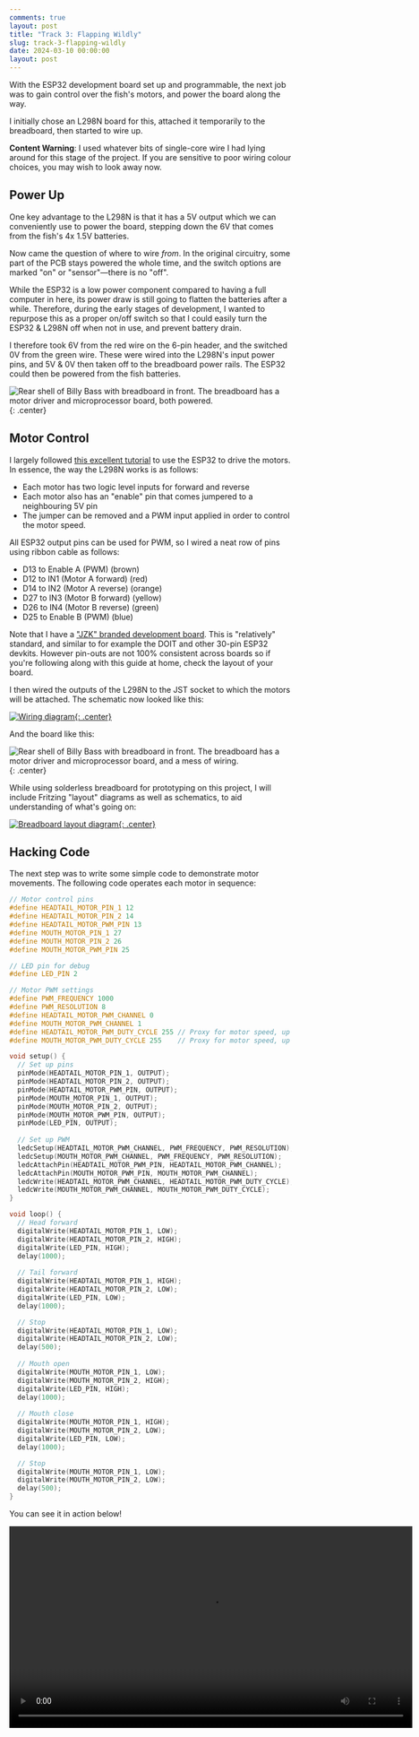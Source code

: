 ```yaml
---
comments: true
layout: post
title: "Track 3: Flapping Wildly"
slug: track-3-flapping-wildly
date: 2024-03-10 00:00:00
layout: post
---
```


With the ESP32 development board set up and programmable, the next job was to gain control over the fish's motors, and power the board along the way.

I initially chose an L298N board for this, attached it temporarily to the breadboard, then started to wire up.

<div class="warning"><p><strong>Content Warning</strong>: I used whatever bits of single-core wire I had lying around for this stage of the project. If you are sensitive to poor wiring colour choices, you may wish to look away now.</p></div>

## Power Up

One key advantage to the L298N is that it has a 5V output which we can conveniently use to power the board, stepping down the 6V that comes from the fish's 4x 1.5V batteries.

Now came the question of where to wire *from*. In the original circuitry, some part of the PCB stays powered the whole time, and the switch options are marked "on" or "sensor"&mdash;there is no "off".

While the ESP32 is a low power component compared to having a full computer in here, its power draw is still going to flatten the batteries after a while. Therefore, during the early stages of development, I wanted to repurpose this as a proper on/off switch so that I could easily turn the ESP32 & L298N off when not in use, and prevent battery drain.

I therefore took 6V from the red wire on the 6-pin header, and the switched 0V from the green wire. These were wired into the L298N's input power pins, and 5V & 0V then taken off to the breadboard power rails. The ESP32 could then be powered from the fish batteries.

![Rear shell of Billy Bass with breadboard in front. The breadboard has a motor driver and microprocessor board, both powered.](/projects/big-mouth-phatt-bass/8.jpg){: .center}

## Motor Control

I largely followed [this excellent tutorial](https://randomnerdtutorials.com/esp32-dc-motor-l298n-motor-driver-control-speed-direction/) to use the ESP32 to drive the motors. In essence, the way the L298N works is as follows:

* Each motor has two logic level inputs for forward and reverse
* Each motor also has an "enable" pin that comes jumpered to a neighbouring 5V pin
* The jumper can be removed and a PWM input applied in order to control the motor speed.

All ESP32 output pins can be used for PWM, so I wired a neat row of pins using ribbon cable as follows:

* D13 to Enable A (PWM) (brown)
* D12 to IN1 (Motor A forward) (red)
* D14 to IN2 (Motor A reverse) (orange)
* D27 to IN3 (Motor B forward) (yellow)
* D26 to IN4 (Motor B reverse) (green)
* D25 to Enable B (PWM) (blue)

<div class="notes"><p>Note that I have a <a href="https://www.amazon.co.uk/ESP-32S-Development-2-4GHz-Bluetooth-Antenna/dp/B071JR9WS9/">"JZK" branded development board</a>. This is "relatively" standard, and similar to for example the DOIT and other 30-pin ESP32 devkits. However pin-outs are not 100% consistent across boards so if you're following along with this guide at home, check the layout of your board.</p></div>

I then wired the outputs of the L298N to the JST socket to which the motors will be attached. The schematic now looked like this:

[![Wiring diagram](/projects/big-mouth-phatt-bass/fritzing-motors_schem.png){: .center}](/projects/big-mouth-phatt-bass/fritzing-motors_schem.png)

And the board like this:

![Rear shell of Billy Bass with breadboard in front. The breadboard has a motor driver and microprocessor board, and a mess of wiring.](/projects/big-mouth-phatt-bass/9.jpg){: .center}

While using solderless breadboard for prototyping on this project, I will include Fritzing "layout" diagrams as well as schematics, to aid understanding of what's going on:

[![Breadboard layout diagram](/projects/big-mouth-phatt-bass/fritzing-motors_bb.png){: .center}](/projects/big-mouth-phatt-bass/fritzing-motors_bb.png)

## Hacking Code

The next step was to write some simple code to demonstrate motor movements. The following code operates each motor in sequence:

```cpp
// Motor control pins
#define HEADTAIL_MOTOR_PIN_1 12
#define HEADTAIL_MOTOR_PIN_2 14
#define HEADTAIL_MOTOR_PWM_PIN 13
#define MOUTH_MOTOR_PIN_1 27
#define MOUTH_MOTOR_PIN_2 26
#define MOUTH_MOTOR_PWM_PIN 25

// LED pin for debug
#define LED_PIN 2

// Motor PWM settings
#define PWM_FREQUENCY 1000
#define PWM_RESOLUTION 8
#define HEADTAIL_MOTOR_PWM_CHANNEL 0
#define MOUTH_MOTOR_PWM_CHANNEL 1
#define HEADTAIL_MOTOR_PWM_DUTY_CYCLE 255 // Proxy for motor speed, up to 2^resolution
#define MOUTH_MOTOR_PWM_DUTY_CYCLE 255    // Proxy for motor speed, up to 2^resolution

void setup() {
  // Set up pins
  pinMode(HEADTAIL_MOTOR_PIN_1, OUTPUT);
  pinMode(HEADTAIL_MOTOR_PIN_2, OUTPUT);
  pinMode(HEADTAIL_MOTOR_PWM_PIN, OUTPUT);
  pinMode(MOUTH_MOTOR_PIN_1, OUTPUT);
  pinMode(MOUTH_MOTOR_PIN_2, OUTPUT);
  pinMode(MOUTH_MOTOR_PWM_PIN, OUTPUT);
  pinMode(LED_PIN, OUTPUT);
  
  // Set up PWM
  ledcSetup(HEADTAIL_MOTOR_PWM_CHANNEL, PWM_FREQUENCY, PWM_RESOLUTION);
  ledcSetup(MOUTH_MOTOR_PWM_CHANNEL, PWM_FREQUENCY, PWM_RESOLUTION);
  ledcAttachPin(HEADTAIL_MOTOR_PWM_PIN, HEADTAIL_MOTOR_PWM_CHANNEL);
  ledcAttachPin(MOUTH_MOTOR_PWM_PIN, MOUTH_MOTOR_PWM_CHANNEL);
  ledcWrite(HEADTAIL_MOTOR_PWM_CHANNEL, HEADTAIL_MOTOR_PWM_DUTY_CYCLE);
  ledcWrite(MOUTH_MOTOR_PWM_CHANNEL, MOUTH_MOTOR_PWM_DUTY_CYCLE);
}

void loop() {
  // Head forward
  digitalWrite(HEADTAIL_MOTOR_PIN_1, LOW);
  digitalWrite(HEADTAIL_MOTOR_PIN_2, HIGH);
  digitalWrite(LED_PIN, HIGH); 
  delay(1000);
  
  // Tail forward
  digitalWrite(HEADTAIL_MOTOR_PIN_1, HIGH);
  digitalWrite(HEADTAIL_MOTOR_PIN_2, LOW);
  digitalWrite(LED_PIN, LOW); 
  delay(1000);

  // Stop
  digitalWrite(HEADTAIL_MOTOR_PIN_1, LOW);
  digitalWrite(HEADTAIL_MOTOR_PIN_2, LOW);
  delay(500);
  
  // Mouth open
  digitalWrite(MOUTH_MOTOR_PIN_1, LOW);
  digitalWrite(MOUTH_MOTOR_PIN_2, HIGH); 
  digitalWrite(LED_PIN, HIGH); 
  delay(1000);
  
  // Mouth close
  digitalWrite(MOUTH_MOTOR_PIN_1, HIGH);
  digitalWrite(MOUTH_MOTOR_PIN_2, LOW);
  digitalWrite(LED_PIN, LOW); 
  delay(1000);

  // Stop
  digitalWrite(MOUTH_MOTOR_PIN_1, LOW);
  digitalWrite(MOUTH_MOTOR_PIN_2, LOW);
  delay(500);
}
```

You can see it in action below!

<center><video width="720" controls><source src="https://video.ianrenton.com/phattbass/motortest.webm" type="video/webm"></video></center>
